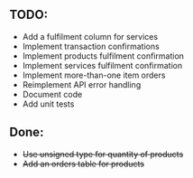 ## TODO:
- Add a fulfilment column for services 
- Implement transaction confirmations
- Implement products fulfilment confirmation
- Implement services fulfilment confirmation
- Implement more-than-one item orders
- Reimplement API error handling
- Document code
- Add unit tests

## Done:
- ~~Use unsigned type for quantity of products~~
- ~~Add an orders table for products~~
